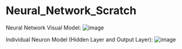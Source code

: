 # Neural_Network_Scratch

Neural Network Visual Model: 
![image](https://user-images.githubusercontent.com/37299986/120112367-87306f00-c143-11eb-8706-97683beacd93.png)

Individual Neuron Model (Hidden Layer and Output Layer):
![image](https://user-images.githubusercontent.com/37299986/120112399-a7602e00-c143-11eb-833c-1f798cf895c5.png)
